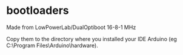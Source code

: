 # bootloaders
Made from LowPowerLab/DualOptiboot 16-8-1 MHz

Copy them to the directory where you installed your IDE Arduino (eg C:\Program Files\Arduino\hardware).

